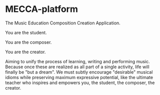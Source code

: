 # MECCA-platform
The Music Education Composition Creation Application.

You are the student.

You are the composer.

You are the creator.

Aiming to unify the process of learning, writing and performing music. Because once these are realized as all part of a single activity, life will finally be "but a dream". We must subtly encourage "desirable" musical idioms while preserving maximum expressive potential, like the ultimate teacher who inspires and empowers you, the student, the composer, the creator.
